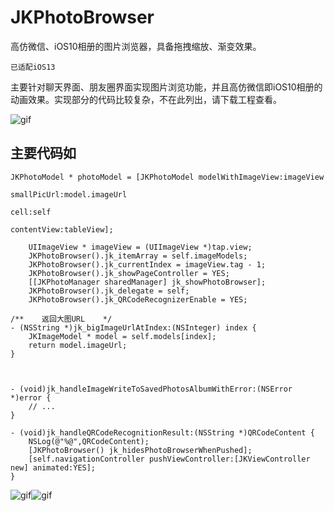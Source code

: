 # JKPhotoBrowser
高仿微信、iOS10相册的图片浏览器，具备拖拽缩放、渐变效果。

`已适配iOS13`

主要针对聊天界面、朋友圈界面实现图片浏览功能，并且高仿微信即iOS10相册的动画效果。实现部分的代码比较复杂，不在此列出，请下载工程查看。


![gif](http://wx2.sinaimg.cn/mw690/c56eaed1gy1fetak5vwztg20ac0j37wk.gif)



## 主要代码如 ##

```Object-C
JKPhotoModel * photoModel = [JKPhotoModel modelWithImageView:imageView
                                                         smallPicUrl:model.imageUrl
                                                                cell:self
                                                         contentView:tableView];                                                                                                                                                                           
```

```Object-C
    UIImageView * imageView = (UIImageView *)tap.view;
    JKPhotoBrowser().jk_itemArray = self.imageModels;
    JKPhotoBrowser().jk_currentIndex = imageView.tag - 1;
    JKPhotoBrowser().jk_showPageController = YES;
    [[JKPhotoManager sharedManager] jk_showPhotoBrowser];
    JKPhotoBrowser().jk_delegate = self;
    JKPhotoBrowser().jk_QRCodeRecognizerEnable = YES;
```

```Object-C
/**    返回大图URL    */
- (NSString *)jk_bigImageUrlAtIndex:(NSInteger) index {
    JKImageModel * model = self.models[index];
    return model.imageUrl;
}



- (void)jk_handleImageWriteToSavedPhotosAlbumWithError:(NSError *)error {
	// ...
}

- (void)jk_handleQRCodeRecognitionResult:(NSString *)QRCodeContent {
    NSLog(@"%@",QRCodeContent);
    [JKPhotoBrowser() jk_hidesPhotoBrowserWhenPushed];
    [self.navigationController pushViewController:[JKViewController new] animated:YES];
}
```
![gif](http://wx4.sinaimg.cn/mw690/c56eaed1gy1fetakb98qvg20ac0j31l0.gif)![gif](http://wx4.sinaimg.cn/mw690/c56eaed1gy1fetakiyd3gg20ac0j3qv9.gif)